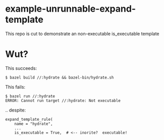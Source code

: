 # example-unrunnable-expand-template

This repo is cut to demonstrate an non-executable is_executable template

# Wut?

This succeeds:

```
$ bazel build //:hydrate && bazel-bin/hydrate.sh 
```

This fails:

```
$ bazel run //:hydrate
ERROR: Cannot run target //:hydrate: Not executable
```
.. despite:
```
expand_template_rule(
    name = "hydrate",
    ...
    is_executable = True,  # <-- inorite?  executable!
```
